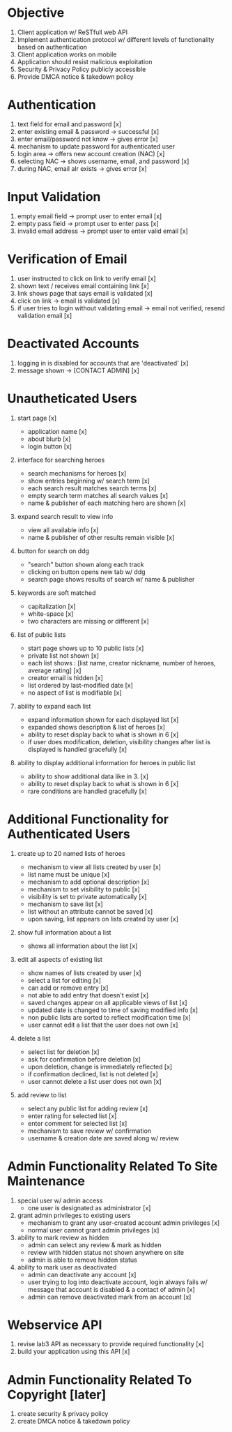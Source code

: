 # Objective
1. Client application w/ ReSTfull web API
2. Implement authentication protocol w/ different levels of functionality based on authentication
3. Client application works on mobile
4. Application should resist malicious exploitation
5. Security & Privacy Policy publicly accessible
6. Provide DMCA notice & takedown policy

# Authentication
1. text field for email and password [x]
2. enter existing email & password -> successful [x]
3. enter email/password not know -> gives error [x]
4. mechanism to update password for authenticated user
5. login area -> offers new account creation (NAC) [x]
6. selecting NAC -> shows username, email, and password [x]
7. during NAC, email alr exists -> gives error [x]

# Input Validation
1. empty email field -> prompt user to enter email [x]
2. empty pass field -> prompt user to enter pass [x]
3. invalid email address -> prompt user to enter valid email [x]

# Verification of Email
1. user instructed to click on link to verify email [x]
2. shown text / receives email containing link [x]
3. link shows page that says email is validated [x]
4. click on link -> email is validated [x]
5. if user tries to login without validating email -> email not verified, resend validation email [x]

# Deactivated Accounts
1. logging in is disabled for accounts that are 'deactivated' [x]
2. message shown -> [CONTACT ADMIN] [x]

# Unautheticated Users
1. start page [x]
    - application name [x]
    - about blurb [x]
    - login button [x]

2. interface for searching heroes
    - search mechanisms for heroes [x]
    - show entries beginning w/ search term [x]
    - each search result matches search terms [x]
    - empty search term matches all search values [x]
    - name & publisher of each matching hero are shown [x]

3. expand search result to view info
    - view all available info [x]
    - name & publisher of other results remain visible [x]

4. button for search on ddg
    - "search" button shown along each track
    - clicking on button opens new tab w/ ddg
    - search page shows results of search w/ name & publisher

5. keywords are soft matched
    - capitalization [x]
    - white-space [x]
    - two characters are missing or different [x]

6. list of public lists
    - start page shows up to 10 public lists [x]
    - private list not shown [x]
    - each list shows : [list name, creator nickname, number of heroes, average rating] [x]
    - creator email is hidden [x]
    - list ordered by last-modified date [x]
    - no aspect of list is modifiable [x]

7. ability to expand each list
    - expand information shown for each displayed list [x]
    - expanded shows description & list of heroes [x]
    - ability to reset display back to what is shown in 6 [x]
    - if user does modification, deletion, visibility changes after list is displayed is handled gracefully [x]

8. ability to display additional information for heroes in public list
    - ability to show additional data like in 3. [x]
    - ability to reset display back to what is shown in 6 [x]
    - rare conditions are handled gracefully [x]    

# Additional Functionality for Authenticated Users
1. create up to 20 named lists of heroes
    - mechanism to view all lists created by user [x]
    - list name must be unique [x]
    - mechanism to add optional description [x]
    - mechanism to set visibility to public [x]
    - visibility is set to private automatically [x]
    - mechanism to save list [x]
    - list without an attribute cannot be saved [x]
    - upon saving, list appears on lists created by user [x]

2. show full information about a list
    - shows all information about the list [x]

3. edit all aspects of existing list
    - show names of lists created by user [x]
    - select a list for editing [x]
    - can add or remove entry [x]
    - not able to add entry that doesn't exist [x]
    - saved changes appear on all applicable views of list [x]
    - updated date is changed to time of saving modified info [x]
    - non public lists are sorted to reflect modification time [x]
    - user cannot edit a list that the user does not own [x]
4. delete a list
    - select list for deletion [x]
    - ask for confirmation before deletion [x]
    - upon deletion, change is immediately reflected [x]
    - if confirmation declined, list is not deleted [x]
    - user cannot delete a list user does not own [x]
5. add review to list
    - select any public list for adding review [x]
    - enter rating for selected list [x]
    - enter comment for selected list [x]
    - mechanism to save review w/ confirmation
    - username & creation date are saved along w/ review

# Admin Functionality Related To Site Maintenance
1. special user w/ admin access
    - one user is designated as administrator [x]
2. grant admin privileges to existing users
    - mechanism to grant any user-created account admin privileges [x]
    - normal user cannot grant admin privileges [x]
3. ability to mark review as hidden
    - admin can select any review & mark as hidden
    - review with hidden status not shown anywhere on site
    - admin is able to remove hidden status
4. ability to mark user as deactivated
    - admin can deactivate any account [x]
    - user trying to log into deactivate account, login always fails w/ message that account is disabled & a contact of admin [x]
    - admin can remove deactivated mark from an account  [x]

# Webservice API
1. revise lab3 API as necessary to provide required functionality [x]
2. build your application using this API [x]

# Admin Functionality Related To Copyright [later]
1. create security & privacy policy
2. create DMCA notice & takedown policy
